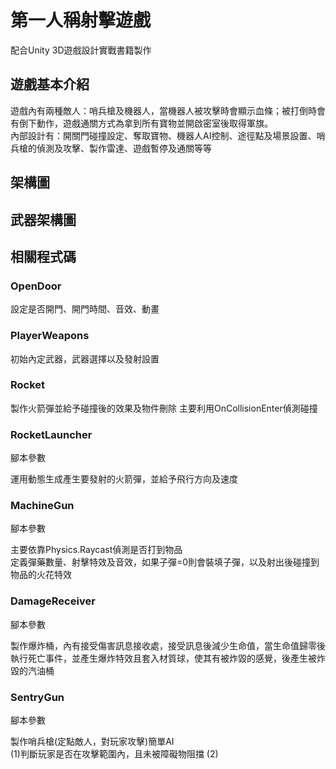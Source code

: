 # 第一人稱射擊遊戲
配合Unity 3D遊戲設計實戰書籍製作
## 遊戲基本介紹
遊戲內有兩種敵人：哨兵槍及機器人，當機器人被攻擊時會顯示血條；被打倒時會有倒下動作，遊戲通關方式為拿到所有寶物並開啟密室後取得軍旗。  
內部設計有：開關門碰撞設定、奪取寶物、機器人AI控制、途徑點及場景設置、哨兵槍的偵測及攻擊、製作雷達、遊戲暫停及通關等等
 

## 架構圖

## 武器架構圖  

## 相關程式碼

### OpenDoor
設定是否開門、開門時間、音效、動畫

### PlayerWeapons
初始內定武器，武器選擇以及發射設置

### Rocket
製作火箭彈並給予碰撞後的效果及物件刪除
主要利用OnCollisionEnter偵測碰撞

### RocketLauncher
腳本參數

運用動態生成產生要發射的火箭彈，並給予飛行方向及速度

### MachineGun
腳本參數

主要依靠Physics.Raycast偵測是否打到物品  
定義彈藥數量、射擊特效及音效，如果子彈=0則會裝填子彈，以及射出後碰撞到物品的火花特效

### DamageReceiver
腳本參數

製作爆炸桶，內有接受傷害訊息接收處，接受訊息後減少生命值，當生命值歸零後執行死亡事件，並產生爆炸特效且套入材質球，使其有被炸毀的感覺，後產生被炸毀的汽油桶

### SentryGun
腳本參數

製作哨兵槍(定點敵人，對玩家攻擊)簡單AI  
(1)判斷玩家是否在攻擊範圍內，且未被障礙物阻擋
(2)
